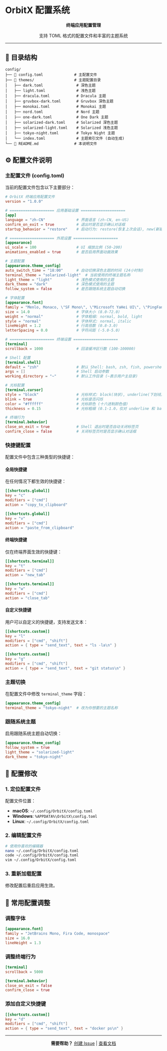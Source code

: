 # OrbitX 配置系统

<div align="center">

**终端应用配置管理**

支持 TOML 格式的配置文件和丰富的主题系统

</div>

---

## 📁 目录结构

```
config/
├── 📄 config.toml              # 主配置文件
├── 📁 themes/                  # 主题配置目录
│   ├── dark.toml               # 深色主题
│   ├── light.toml              # 浅色主题
│   ├── dracula.toml            # Dracula 主题
│   ├── gruvbox-dark.toml       # Gruvbox 深色主题
│   ├── monokai.toml            # Monokai 主题
│   ├── nord.toml               # Nord 主题
│   ├── one-dark.toml           # One Dark 主题
│   ├── solarized-dark.toml     # Solarized 深色主题
│   ├── solarized-light.toml    # Solarized 浅色主题
│   ├── tokyo-night.toml        # Tokyo Night 主题
│   └── index.toml              # 主题索引文件 (自动生成)
└── 📄 README.md                # 本说明文件
```

## ⚙️ 配置文件说明

### 主配置文件 (config.toml)

当前的配置文件包含以下主要部分：

```toml
# OrbitX 终端应用配置文件
version = "1.0.0"

# ==================== 应用基础设置 ====================
[app]
language = "zh-CN"              # 界面语言 (zh-CN, en-US)
confirm_on_exit = true          # 退出时是否显示确认对话框
startup_behavior = "restore"    # 启动行为: restore(恢复上次会话), new(新建会话), last(打开最后一个会话)

# ==================== 外观设置 ====================
[appearance]
ui_scale = 100                  # UI 缩放比例 (50-200)
animations_enabled = true       # 是否启用界面动画效果

# 主题配置
[appearance.theme_config]
auto_switch_time = "18:00"      # 自动切换深色主题的时间 (24小时制)
terminal_theme = "solarized-light"  # 当前使用的终端主题名称
light_theme = "light"           # 浅色模式使用的主题
dark_theme = "dark"             # 深色模式使用的主题
follow_system = false           # 是否跟随系统主题自动切换

# 字体配置
[appearance.font]
family = "Menlo, Monaco, \"SF Mono\", \"Microsoft YaHei UI\", \"PingFang SC\", \"Hiragino Sans GB\", \"Source Han Sans CN\", \"WenQuanYi Micro Hei\", \"Courier New\", monospace"
size = 14.0                     # 字体大小 (8.0-72.0)
weight = "normal"               # 字体粗细: normal, bold, light
style = "normal"                # 字体样式: normal, italic
lineHeight = 1.2                # 行高倍数 (0.8-3.0)
letterSpacing = 0.0             # 字符间距 (-5.0-5.0)

# ==================== 终端设置 ====================
[terminal]
scrollback = 1000               # 回滚缓冲区行数 (100-100000)

# Shell 配置
[terminal.shell]
default = "zsh"                 # 默认 Shell: bash, zsh, fish, powershell
args = []                       # Shell 启动参数
working_directory = "~"         # 默认工作目录 (~表示用户主目录)

# 光标配置
[terminal.cursor]
style = "block"                 # 光标样式: block(块状), underline(下划线), bar(竖线)
blink = true                    # 光标是否闪烁
color = "#ffffff"               # 光标颜色 (十六进制颜色值)
thickness = 0.15                # 光标粗细 (0.1-1.0，仅对 underline 和 bar 有效)

# 终端行为
[terminal.behavior]
close_on_exit = true            # Shell 退出时是否自动关闭标签页
confirm_close = false           # 关闭标签页时是否显示确认对话框
```

### 快捷键配置

配置文件中包含三种类型的快捷键：

#### 全局快捷键

在任何情况下都生效的快捷键：

```toml
[[shortcuts.global]]
key = "c"
modifiers = ["cmd"]
action = "copy_to_clipboard"

[[shortcuts.global]]
key = "v"
modifiers = ["cmd"]
action = "paste_from_clipboard"
```

#### 终端快捷键

仅在终端界面生效的快捷键：

```toml
[[shortcuts.terminal]]
key = "t"
modifiers = ["cmd"]
action = "new_tab"

[[shortcuts.terminal]]
key = "w"
modifiers = ["cmd"]
action = "close_tab"
```

#### 自定义快捷键

用户可以自定义的快捷键，支持发送文本：

```toml
[[shortcuts.custom]]
key = "l"
modifiers = ["cmd", "shift"]
action = { type = "send_text", text = "ls -la\n" }

[[shortcuts.custom]]
key = "g"
modifiers = ["cmd", "shift"]
action = { type = "send_text", text = "git status\n" }
```

### 主题切换

在配置文件中修改 `terminal_theme` 字段：

```toml
[appearance.theme_config]
terminal_theme = "tokyo-night"  # 改为你想要的主题名称
```

### 跟随系统主题

启用跟随系统主题自动切换：

```toml
[appearance.theme_config]
follow_system = true
light_theme = "solarized-light"
dark_theme = "tokyo-night"
```

## 🔧 配置修改

### 1. 定位配置文件

配置文件位置：

- **macOS**: `~/.config/OrbitX/config.toml`
- **Windows**: `%APPDATA%\OrbitX\config.toml`
- **Linux**: `~/.config/OrbitX/config.toml`

### 2. 编辑配置文件

```bash
# 使用你喜欢的编辑器
nano ~/.config/OrbitX/config.toml
code ~/.config/OrbitX/config.toml
vim ~/.config/OrbitX/config.toml
```

### 3. 重新加载配置

修改配置后重启应用生效。

## 🎯 常用配置调整

### 调整字体

```toml
[appearance.font]
family = "JetBrains Mono, Fira Code, monospace"
size = 16.0
lineHeight = 1.3
```

### 调整终端行为

```toml
[terminal]
scrollback = 5000

[terminal.behavior]
close_on_exit = false
confirm_close = true
```

### 添加自定义快捷键

```toml
[[shortcuts.custom]]
key = "d"
modifiers = ["cmd", "shift"]
action = { type = "send_text", text = "docker ps\n" }
```

---

<div align="center">

**需要帮助？** [创建 Issue](https://github.com/Skywang16/OrbitX/issues) | [查看文档](../docs/)

</div>
